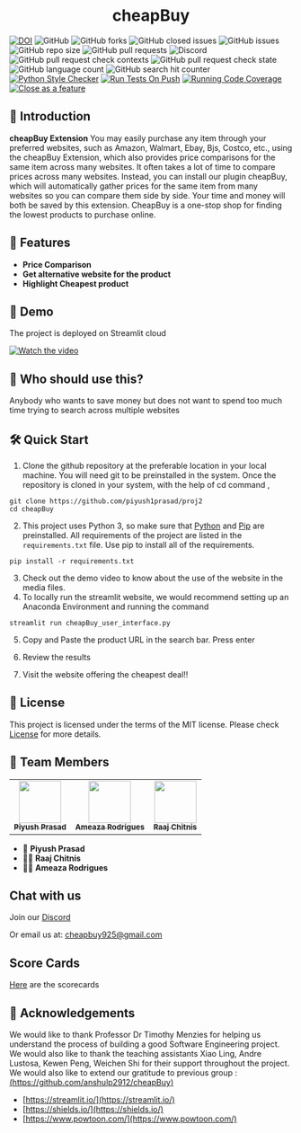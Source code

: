 
<h1 align="center">
  cheapBuy
</h1>


[![DOI](https://zenodo.org/badge/DOI/10.5281/zenodo.705900498.svg)](https://doi.org/10.5281/zenodo.705900498)
![GitHub](https://img.shields.io/github/license/piyush1prasad/proj2)
![GitHub forks](https://img.shields.io/github/forks/piyush1prasad/proj2)
![GitHub closed issues](https://img.shields.io/github/issues-closed/piyush1prasad/proj2)
![GitHub issues](https://img.shields.io/github/issues/piyush1prasad/proj2)
![GitHub repo size](https://img.shields.io/github/repo-size/piyush1prasad/proj2)
![GitHub pull requests](https://img.shields.io/github/issues-pr/piyush1prasad/proj2)
![Discord](https://img.shields.io/discord/1164632752960831498)
![GitHub pull request check contexts](https://img.shields.io/github/status/contexts/pulls/piyush1prasad/proj2/2)
![GitHub pull request check state](https://img.shields.io/github/status/s/pulls/piyush1prasad/proj2/1)
![GitHub language count](https://img.shields.io/github/languages/count/piyush1prasad/proj2)
![GitHub search hit counter](https://img.shields.io/github/search/piyush1prasad%20/proj2/cheap%20buy)
[![Python Style Checker](https://github.com/anshulp2912/cheapBuy/actions/workflows/style_checker.yml/badge.svg)](https://github.com/piyush1prasad/proj2/actions/workflows/style_checker.yml)
[![Run Tests On Push](https://github.com/anshulp2912/cheapBuy/actions/workflows/unit_test.yml/badge.svg)](https://github.com/piyush1prasad/proj2/actions/workflows/unit_test.yml)
[![Running Code Coverage](https://github.com/anshulp2912/cheapBuy/actions/workflows/code_cov.yml/badge.svg)](https://github.com/piyush1prasad/proj2/actions/workflows/main.yml)
[![Close as a feature](https://github.com/anshulp2912/cheapBuy/actions/workflows/close_as_a_feature.yml/badge.svg)](https://github.com/piyush1prasad/proj2/actions/workflows/close_as_a_feature.yml)

<!--Badges-->





## 📖 Introduction 

**cheapBuy Extension** You may easily purchase any item through your preferred websites, such as Amazon, Walmart, Ebay, Bjs, Costco, etc., using the cheapBuy Extension, which also provides price comparisons for the same item across many websites. It often takes a lot of time to compare prices across many websites. Instead, you can install our plugin cheapBuy, which will automatically gather prices for the same item from many websites so you can compare them side by side. Your time and money will both be saved by this extension. CheapBuy is a one-stop shop for finding the lowest products to purchase online.

## 🧐 Features 
- **Price Comparison**
- **Get alternative website for the product**
- **Highlight Cheapest product**


## 🚀 Demo
The project is deployed on Streamlit cloud

[![Watch the video](https://img.youtube.com/vi/h5sJ7DXzi9U/maxresdefault.jpg)](https://youtu.be/h5sJ7DXzi9U)

## :money_with_wings: Who should use this?
Anybody who wants to save money but does not want to spend too much time trying to search across multiple websites


## 🛠️ Quick Start 

1. Clone the github repository at the preferable location in your local machine. You will need git to be preinstalled in the system. Once the repository is cloned in your system, with the help of cd command ,
```
git clone https://github.com/piyush1prasad/proj2
cd cheapBuy
```
2. This project uses Python 3, so make sure that [Python](https://www.python.org/downloads/) and [Pip](https://pip.pypa.io/en/stable/installation/) are preinstalled. All requirements of the project are listed in the ```requirements.txt``` file. Use pip to install all of the requirements.
```
pip install -r requirements.txt
```
3. Check out the demo video to know about the use of the website in the media files.
4. To locally run the streamlit website, we would recommend setting up an Anaconda Environment and running the command
```
streamlit run cheapBuy_user_interface.py
```
5. Copy and Paste the product URL in the search bar. Press enter
   
7. Review the results
   
9. Visit the website offering the cheapest deal!!


## 📝 License 
This project is licensed under the terms of the MIT license. Please check [License](https://github.com/piyush1prasad/proj2/blob/master/LICENSE) for more details.


## 👥 Team Members 

<table>
  <tr>
    <td align="center"><a href="https://github.com/piyush1prasad"><img src="https://avatars.githubusercontent.com/u/54794049?s=64&v=4" width="75px;" alt=""/><br /><sub><b>Piyush Prasad </b></sub></a><br /></td>
    <td align="center"><a href="https://github.com/ameaza"><img src="https://avatars.githubusercontent.com/u/56881419?s=64&v=4" width="75px;" alt=""/><br /><sub><b>Ameaza Rodrigues</b></sub></a><br /></td>
    <td align="center"><a href="https://github.com/raajChit"><img src="https://avatars.githubusercontent.com/u/112723942?v=4" width="75px;" alt=""/><br /><sub><b>Raaj Chitnis</b></sub></a></td>
</tr>
</table>

- :raising_hand: **Piyush Prasad**
- :raising_hand_man: **Raaj Chitnis**
- :sassy_woman: **Ameaza Rodrigues**


## Chat with us
Join our [Discord](https://discord.gg/Vw46v5Av)

Or email us at: cheapbuy925@gmail.com


## Score Cards

[Here](https://docs.google.com/spreadsheets/d/1wuk8p1hj38N9aig3g4C0a22Q8zBikaV-VdsxiQKQrfA/edit?usp=sharing) are the scorecards

## 🙏 Acknowledgements 
We would like to thank Professor Dr Timothy Menzies for helping us understand the process of building a good Software Engineering project. We would also like to thank the teaching assistants Xiao Ling, Andre Lustosa, Kewen Peng, Weichen Shi for their support throughout the project.
We would also like to extend our gratitude to previous group : [(https://github.com/anshulp2912/cheapBuy)](https://github.com/anshulp2912/cheapBuy)
- [https://streamlit.io/](https://streamlit.io/)
- [https://shields.io/](https://shields.io/)
- [https://www.powtoon.com/](https://www.powtoon.com/)
<br>

